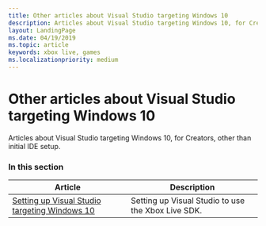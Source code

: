 ```yaml
---
title: Other articles about Visual Studio targeting Windows 10
description: Articles about Visual Studio targeting Windows 10, for Creators, other than initial IDE setup.
layout: LandingPage
ms.date: 04/19/2019
ms.topic: article
keywords: xbox live, games
ms.localizationpriority: medium
---
```


# Other articles about Visual Studio targeting Windows 10

Articles about Visual Studio targeting Windows 10, for Creators, other than initial IDE setup.


### In this section

| Article | Description |
|---------|-------------|
| [Setting up Visual Studio targeting Windows 10](../../../../../get-started-with-creators/develop-creators-title-with-visual-studio.md) | Setting up Visual Studio to use the Xbox Live SDK. |
